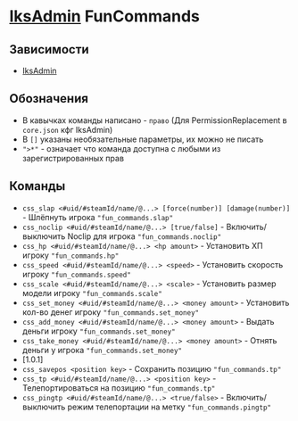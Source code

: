 ﻿# [IksAdmin](https://github.com/Iksix/Iks_Admin) FunCommands

## Зависимости
- [IksAdmin](https://github.com/Iksix/Iks_Admin)

## Обозначения
- В кавычках команды написано - `право` (Для PermissionReplacement в `core.json` кфг IksAdmin)
- В `[]` указаны необязательные параметры, их можно не писать
- `">*"` - означает что команда доступна с любыми из зарегистрированных прав

## Команды
- `css_slap <#uid/#steamId/name/@...> [force(number)] [damage(number)]` - Шлёпнуть игрока `"fun_commands.slap"` 
- `css_noclip <#uid/#steamId/name/@...> [true/false]` - Включить/выключить Noclip для игрока `"fun_commands.noclip"` 
- `css_hp <#uid/#steamId/name/@...> <hp amount>` - Установить ХП игроку `"fun_commands.hp"` 
- `css_speed <#uid/#steamId/name/@...> <speed>` - Установить скорость игроку `"fun_commands.speed"` 
- `css_scale <#uid/#steamId/name/@...> <scale>` - Установить размер модели игроку `"fun_commands.scale"` 
- `css_set_money <#uid/#steamId/name/@...> <money amount>` - Установить кол-во денег игроку `"fun_commands.set_money"` 
- `css_add_money <#uid/#steamId/name/@...> <money amount>` - Выдать деньги игроку `"fun_commands.set_money"` 
- `css_take_money <#uid/#steamId/name/@...> <money amount>` - Отнять деньги у игрока `"fun_commands.set_money"`
- [1.0.1]
- `css_savepos <position key>` - Сохранить позицию `"fun_commands.tp"`
- `css_tp <#uid/#steamId/name/@...> <position key>` - Телепортироваться на позицию `"fun_commands.tp"` 
- `css_pingtp <#uid/#steamId/name/@...> <true/false>` - Включить/выключить режим телепортации на метку `"fun_commands.pingtp"` 
